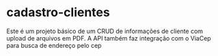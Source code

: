# cadastro-clientes
Este é um projeto básico de um CRUD de informações de cliente com upload de arquivos em PDF. A API também faz integração com o ViaCep para busca de endereço pelo cep
